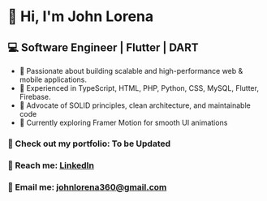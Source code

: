 
# 👋 Hi, I'm John Lorena

## 💻 Software Engineer | Flutter | DART 

- 🚀 Passionate about building scalable and high-performance web & mobile applications.
- 🔹 Experienced in TypeScript, HTML, PHP, Python, CSS, MySQL, Flutter, Firebase.
- 🔹 Advocate of SOLID principles, clean architecture, and maintainable code
- 🔹 Currently exploring Framer Motion for smooth UI animations


### 📂 Check out my portfolio: To be Updated
### 📧 Reach me: [LinkedIn](https://www.linkedin.com/in/johnlorena/)
### 📧 Email me: johnlorena360@gmail.com


